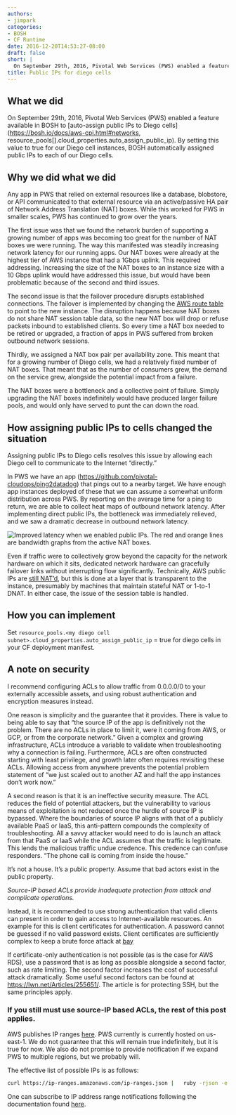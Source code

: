 ```yaml
---
authors:
- jimpark
categories:
- BOSH
- CF Runtime
date: 2016-12-20T14:53:27-08:00
draft: false
short: |
  On September 29th, 2016, Pivotal Web Services (PWS) enabled a feature available in BOSH to auto-assign public IPs to Diego cells.
title: Public IPs for diego cells
---
```


## What we did
On September 29th, 2016, Pivotal Web Services (PWS) enabled a feature available in BOSH to [auto-assign public IPs to Diego cells](https://bosh.io/docs/aws-cpi.html#networks, resource_pools[].cloud_properties.auto_assign_public_ip). By setting this value to true for our Diego cell instances, BOSH automatically assigned public IPs to each of our Diego cells.


## Why we did what we did
Any app in PWS that relied on external resources like a database, blobstore, or API communicated to that external resource via an active/passive HA pair of Network Address Translation (NAT) boxes. While this worked for PWS in smaller scales, PWS has continued to grow over the years.

The first issue was that we found the network burden of supporting a growing number of apps was becoming too great for the number of NAT boxes we were running. The way this manifested was steadily increasing network latency for our running apps. Our NAT boxes were already at the highest tier of AWS instance that had a 1Gbps uplink. This required addressing. Increasing the size of the NAT boxes to an instance size with a 10 Gbps uplink would have addressed this issue, but would have been problematic because of the second and third issues.

The second issue is that the failover procedure disrupts established connections. The failover is implemented by changing the [AWS route table](https://docs.aws.amazon.com/AmazonVPC/latest/UserGuide/VPC_Route_Tables.html) to point to the new instance. The disruption happens because NAT boxes do not share NAT session table data, so the new NAT box will drop or refuse packets inbound to established clients. So every time a NAT box needed to be retired or upgraded, a fraction of apps in PWS suffered from broken outbound network sessions.

Thirdly, we assigned a NAT box pair per availability zone. This meant that for a growing number of Diego cells, we had a relatively fixed number of NAT boxes. That meant that as the number of consumers grew, the demand on the service grew, alongside the potential impact from a failure.

The NAT boxes were a bottleneck and a collective point of failure. Simply upgrading the NAT boxes indefinitely would have produced larger failure pools, and would only have served to punt the can down the road.


## How assigning public IPs to cells changed the situation
Assigning public IPs to Diego cells resolves this issue by allowing each Diego cell to communicate to the Internet “directly.”

In PWS we have an app (https://github.com/pivotal-cloudops/ping2datadog)  that pings out to a nearby target. We have enough app instances deployed of these that we can assume a somewhat uniform distribution across PWS. By reporting on the average time for a ping to return, we are able to collect heat maps of outbound network latency. After implementing direct public IPs, the bottleneck was immediately relieved, and we saw a dramatic decrease in outbound network latency.

![Improved latency when we enabled public IPs. The red and orange lines are bandwidth graphs from the active NAT boxes.](https://i.imgur.com/Oob8L7K.png)

Even if traffic were to collectively grow beyond the capacity for the network hardware on which it sits, dedicated network hardware can gracefully failover links without interrupting flow significantly. Technically, AWS public IPs are [still NAT’d](https://docs.aws.amazon.com/AmazonVPC/latest/UserGuide/vpc-ip-addressing.html ), but this is done at a layer that is transparent to the instance, presumably by machines that maintain stateful NAT or 1-to-1 DNAT. In either case, the issue of the session table is handled.



## How you can implement
Set `resource_pools.<my diego cell subnet>.cloud_properties.auto_assign_public_ip` = true for diego cells in your CF deployment manifest.


## A note on security
I recommend configuring ACLs to allow traffic from 0.0.0.0/0 to your externally accessible assets, and using robust authentication and encryption measures instead.

One reason is simplicity and the guarantee that it provides. There is value to being able to say that “the source IP of the app is definitively not the problem. There are no ACLs in place to limit it, were it coming from AWS, or GCP, or from the corporate network.” Given a complex and growing infrastructure, ACLs introduce a variable to validate when troubleshooting why a connection is failing. Furthermore, ACLs are often constructed starting with least privilege, and growth later often requires revisiting these ACLs. Allowing access from anywhere prevents the potential problem statement of “we just scaled out to another AZ and half the app instances don’t work now.”

A second reason is that it is an ineffective security measure. The ACL reduces the field of potential attackers, but the vulnerability to various means of exploitation is not reduced once the hurdle of source IP is bypassed. Where the boundaries of source IP aligns with that of a publicly available PaaS or IaaS, this anti-pattern compounds the complexity of troubleshooting. All a savvy attacker would need to do is launch an attack from that PaaS or IaaS while the ACL assumes that the traffic is legitimate. This lends the malicious traffic undue credence. This credence can confuse responders. “The phone call is coming from inside the house.”

It’s not a house. It’s a public property. Assume that bad actors exist in the public property.

*Source-IP based ACLs provide inadequate protection from attack and complicate operations.*


Instead, it is recommended to use strong authentication that valid clients can present in order to gain access to Internet-available resources. An example for this is client certificates for authentication. A password cannot be guessed if no valid password exists. Client certificates are sufficiently complex to keep a brute force attack at [bay](https://blog.digicert.com/cost-crack-256-bit-ssl-encryption/)

If certificate-only authentication is not possible (as is the case for AWS RDS), use a password that is as long as possible alongside a second factor, such as rate limiting. The second factor increases the cost of successful attack dramatically. Some useful second factors can be found at https://lwn.net/Articles/255651/. The article is for protecting SSH, but the same principles apply.


### If you still must use source-IP based ACLs, the rest of this post applies.
AWS publishes IP ranges [here](https://ip-ranges.amazonaws.com/ip-ranges.json).
PWS currently is currently hosted on us-east-1. We do not guarantee that this will remain true indefinitely, but it is true for now. We also do not promise to provide notification if we expand PWS to multiple regions, but we probably will.

The effective list of possible IPs is as follows:

```bash
curl https://ip-ranges.amazonaws.com/ip-ranges.json |   ruby -rjson -e 'puts JSON.pretty_generate( JSON.parse(STDIN.read)["prefixes"].select {|v| v["region"] == "us-east-1" && v["service"] == "EC2"}.map{|v| v["ip_prefix"]} )'
```

One can subscribe to IP address range notifications following the documentation found [here](https://docs.aws.amazon.com/general/latest/gr/aws-ip-ranges.html#subscribe-notifications).
